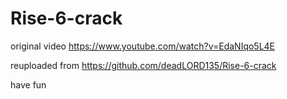 # Rise-6-crack
original video https://www.youtube.com/watch?v=EdaNIqo5L4E

reuploaded from https://github.com/deadLORD135/Rise-6-crack

have fun

